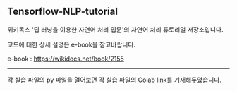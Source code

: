 Tensorflow-NLP-tutorial
---
위키독스 '딥 러닝을 이용한 자연어 처리 입문'의 자연어 처리 튜토리얼 저장소입니다.

코드에 대한 상세 설명은 e-book을 참고바랍니다.

e-book : https://wikidocs.net/book/2155

---

각 실습 파일의 py 파일을 열어보면 각 실습 파일의 Colab link를 기재해두었습니다.
